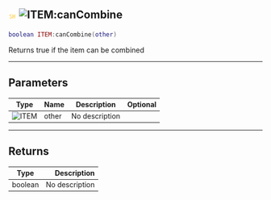 ## ![shared](../../.gitbook/assets/shared.png) ![ITEM](./readme/item "mention"):canCombine

```lua
boolean ITEM:canCombine(other)
```

Returns true if the item can be combined

------
## Parameters

| Type   | Name | Description | Optional |
| ------ | ---- | ----------- | -------: |
| ![ITEM](./readme/item "mention") | other | No description |  |


------
## Returns

| Type   | Description |
| ------ | ----------: |
| boolean | No description |

